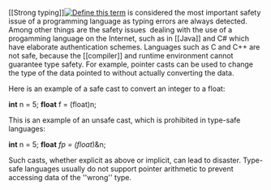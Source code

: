[[Strong typing]][![Define this term](https://www.cs.fsu.edu/~engelen/courses/COP402003/define.gif)](https://www.cs.fsu.edu/~engelen/courses/COP402003/board.html#strongtyping) is considered the most important safety issue of a programming language as typing errors are always detected. Among other things are the safety issues  dealing with the use of a progamming language on the Internet, such as in [[Java]] and C# which have elaborate authentication schemes. Languages such as C and C++ are not safe, because the [[compiler]] and runtime environment cannot guarantee type safety. For example, pointer casts can be used to change the type of the data pointed to without actually converting the data.

Here is an example of a safe cast to convert an integer to a float:

**int** n = 5;
**float** f = (float)n;

This is an example of an unsafe cast, which is prohibited in type-safe languages:

**int** n = 5;
**float** *fp = (float*)&n;

Such casts, whether explicit as above or implicit, can lead to disaster. Type-safe languages usually do not support pointer arithmetic to prevent accessing data of the ''wrong'' type.